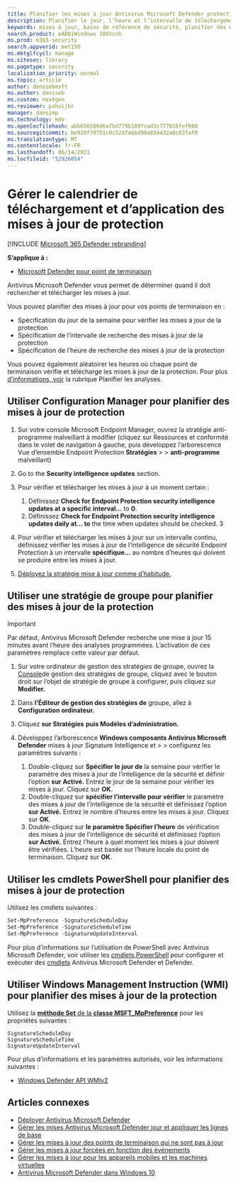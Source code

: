 ```yaml
---
title: Planifier les mises à jour Antivirus Microsoft Defender protection des données
description: Planifier le jour, l’heure et l’intervalle de téléchargement des mises à jour de protection
keywords: mises à jour, bases de référence de sécurité, planifier des mises à jour
search.product: eADQiWindows 10XVcnh
ms.prod: m365-security
search.appverid: met150
ms.mktglfcycl: manage
ms.sitesec: library
ms.pagetype: security
localization_priority: normal
ms.topic: article
author: denisebmsft
ms.author: deniseb
ms.custom: nextgen
ms.reviewer: pahuijbr
manager: dansimp
ms.technology: mde
ms.openlocfilehash: abb656586d6a7bd779b109fcad3c777016fef980
ms.sourcegitcommit: be929f79751c0c52dfa6bd98a854432a0c63faf0
ms.translationtype: MT
ms.contentlocale: fr-FR
ms.lasthandoff: 06/14/2021
ms.locfileid: "52926054"
---
```

# <a name="manage-the-schedule-for-when-protection-updates-should-be-downloaded-and-applied"></a>Gérer le calendrier de téléchargement et d’application des mises à jour de protection

[!INCLUDE [Microsoft 365 Defender rebranding](../../includes/microsoft-defender.md)]


**S’applique à :**

- [Microsoft Defender pour point de terminaison](/microsoft-365/security/defender-endpoint/)

Antivirus Microsoft Defender vous permet de déterminer quand il doit rechercher et télécharger les mises à jour.

Vous pouvez planifier des mises à jour pour vos points de terminaison en : 

- Spécification du jour de la semaine pour vérifier les mises à jour de la protection 
- Spécification de l’intervalle de recherche des mises à jour de la protection
- Spécification de l’heure de recherche des mises à jour de la protection

Vous pouvez également aléatoirer les heures où chaque point de terminaison vérifie et télécharge les mises à jour de la protection. Pour plus [d’informations, voir](scheduled-catch-up-scans-microsoft-defender-antivirus.md) la rubrique Planifier les analyses.

## <a name="use-configuration-manager-to-schedule-protection-updates"></a>Utiliser Configuration Manager pour planifier des mises à jour de protection

1.  Sur votre console Microsoft Endpoint Manager, ouvrez la stratégie anti-programme malveillant à modifier (cliquez sur Ressources et conformité dans le volet de navigation à gauche, puis développez l’arborescence Vue d’ensemble Endpoint Protection **Stratégies**  >    >  **anti-programme** malveillant)

2.  Go to the **Security intelligence updates** section.

3. Pour vérifier et télécharger les mises à jour à un moment certain :
      1. Définissez **Check for Endpoint Protection security intelligence updates at a specific interval...** to **0**.
      2. Définissez **Check for Endpoint Protection security intelligence updates daily at... to** the time when updates should be checked.
      3
4. Pour vérifier et télécharger les mises à jour sur un intervalle continu, définissez vérifier les mises à jour de l’intelligence de sécurité Endpoint Protection à un intervalle **spécifique...** au nombre d’heures qui doivent se produire entre les mises à jour.

5.  [Déployez la stratégie mise à jour comme d’habitude.](/sccm/protect/deploy-use/endpoint-antimalware-policies#deploy-an-antimalware-policy-to-client-computers)

## <a name="use-group-policy-to-schedule-protection-updates"></a>Utiliser une stratégie de groupe pour planifier des mises à jour de la protection

> [!IMPORTANT]
> Par défaut, Antivirus Microsoft Defender recherche une mise à jour 15 minutes avant l’heure des analyses programmées. L’activation de ces paramètres remplace cette valeur par défaut.

1.  Sur votre ordinateur de gestion des stratégies de groupe, ouvrez la [Console](/previous-versions/windows/it-pro/windows-server-2008-R2-and-2008/cc731212(v=ws.11))de gestion des stratégies de groupe, cliquez avec le bouton droit sur l’objet de stratégie de groupe à configurer, puis cliquez sur **Modifier.**

3.  Dans **l’Éditeur de gestion des stratégies de** groupe, allez à **Configuration ordinateur.**

4.  Cliquez **sur Stratégies** **puis Modèles d’administration.**

5.  Développez l’arborescence **Windows composants Antivirus Microsoft Defender** mises à jour Signature Intelligence et  >    >   configurez les paramètres suivants :

    1. Double-cliquez sur **Spécifier le jour de** la semaine pour vérifier le paramètre des mises à jour de l’intelligence de la sécurité et définir l’option **sur Activé.** Entrez le jour de la semaine pour vérifier les mises à jour. Cliquez sur **OK**.
    2. Double-cliquez sur **spécifier l’intervalle pour vérifier** le paramètre des mises à jour de l’intelligence de la sécurité et définissez l’option **sur Activé.** Entrez le nombre d’heures entre les mises à jour. Cliquez sur **OK**.
    3. Double-cliquez sur **le paramètre Spécifier l’heure** de vérification des mises à jour de l’intelligence de sécurité et définissez l’option **sur Activé.** Entrez l’heure à quel moment les mises à jour doivent être vérifiées. L’heure est basée sur l’heure locale du point de terminaison. Cliquez sur **OK**.


## <a name="use-powershell-cmdlets-to-schedule-protection-updates"></a>Utiliser les cmdlets PowerShell pour planifier des mises à jour de protection

Utilisez les cmdlets suivantes :

```PowerShell
Set-MpPreference -SignatureScheduleDay
Set-MpPreference -SignatureScheduleTime
Set-MpPreference -SignatureUpdateInterval
```

Pour plus d’informations sur l’utilisation de PowerShell avec Antivirus Microsoft Defender, voir utiliser les [cmdlets PowerShell](use-powershell-cmdlets-microsoft-defender-antivirus.md) pour configurer et exécuter des [cmdlets](/powershell/module/defender/) Antivirus Microsoft Defender et Defender.

## <a name="use-windows-management-instruction-wmi-to-schedule-protection-updates"></a>Utiliser Windows Management Instruction (WMI) pour planifier des mises à jour de la protection

Utilisez la [ **méthode Set** de la **classe MSFT_MpPreference**](/previous-versions/windows/desktop/legacy/dn455323(v=vs.85)) pour les propriétés suivantes :

```WMI
SignatureScheduleDay
SignatureScheduleTime
SignatureUpdateInterval
```

Pour plus d’informations et les paramètres autorisés, voir les informations suivantes :
- [Windows Defender API WMIv2](/previous-versions/windows/desktop/defender/windows-defender-wmiv2-apis-portal)


## <a name="related-articles"></a>Articles connexes

- [Déployer Antivirus Microsoft Defender](deploy-manage-report-microsoft-defender-antivirus.md)
- [Gérer les mises Antivirus Microsoft Defender jour et appliquer les lignes de base](manage-updates-baselines-microsoft-defender-antivirus.md)
- [Gérer les mises à jour des points de terminaison qui ne sont pas à jour](manage-outdated-endpoints-microsoft-defender-antivirus.md)
- [Gérer les mises à jour forcées en fonction des événements](manage-event-based-updates-microsoft-defender-antivirus.md)
- [Gérer les mises à jour pour les appareils mobiles et les machines virtuelles](manage-updates-mobile-devices-vms-microsoft-defender-antivirus.md)
- [Antivirus Microsoft Defender dans Windows 10](microsoft-defender-antivirus-in-windows-10.md)
